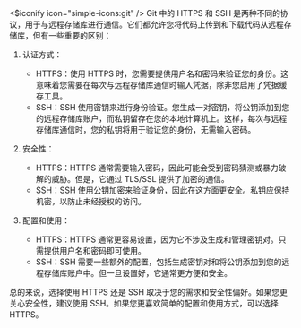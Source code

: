 <$iconify icon="simple-icons:git" /> Git 中的 HTTPS 和 SSH 是两种不同的协议，用于与远程存储库进行通信。它们都允许您将代码上传到和下载代码从远程存储库，但有一些重要的区别：

1. 认证方式：
   - HTTPS：使用 HTTPS 时，您需要提供用户名和密码来验证您的身份。这意味着您需要在每次与远程存储库通信时输入凭据，除非您启用了凭据缓存工具。
   - SSH：SSH 使用密钥来进行身份验证。您生成一对密钥，将公钥添加到您的远程存储库账户，而私钥留存在您的本地计算机上。这样，每次与远程存储库通信时，您的私钥将用于验证您的身份，无需输入密码。

2. 安全性：
   - HTTPS：HTTPS 通常需要输入密码，因此可能会受到密码猜测或暴力破解的威胁。但是，它通过 TLS/SSL 提供了加密的通信。
   - SSH：SSH 使用公钥加密来验证身份，因此在这方面更安全。私钥应保持机密，以防止未经授权的访问。

3. 配置和使用：
   - HTTPS：HTTPS 通常更容易设置，因为它不涉及生成和管理密钥对。只需提供用户名和密码即可使用。
   - SSH：SSH 需要一些额外的配置，包括生成密钥对和将公钥添加到您的远程存储库账户中。但一旦设置好，它通常更方便和安全。

总的来说，选择使用 HTTPS 还是 SSH 取决于您的需求和安全性偏好。如果您更关心安全性，建议使用 SSH。如果您更喜欢简单的配置和使用方式，可以选择 HTTPS。